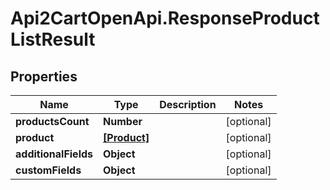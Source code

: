 # Api2CartOpenApi.ResponseProductListResult

## Properties

Name | Type | Description | Notes
------------ | ------------- | ------------- | -------------
**productsCount** | **Number** |  | [optional] 
**product** | [**[Product]**](Product.md) |  | [optional] 
**additionalFields** | **Object** |  | [optional] 
**customFields** | **Object** |  | [optional] 


